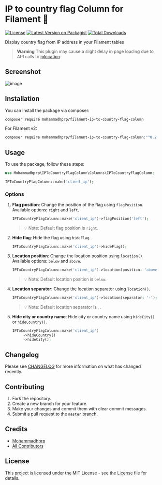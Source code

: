 # IP to country flag Column for Filament 🚩

[![License](https://img.shields.io/github/license/mohammadhprp/filament-ip-to-country-flag-column)](LICENSE)
[![Latest Version on Packagist](https://img.shields.io/packagist/v/mohammadhprp/filament-ip-to-country-flag-column.svg?style=flat-square)](https://packagist.org/packages/mohammadhprp/filament-ip-to-country-flag-column)
[![Total Downloads](https://img.shields.io/packagist/dt/mohammadhprp/filament-ip-to-country-flag-column.svg?style=flat-square)](https://packagist.org/packages/mohammadhprp/filament-ip-to-country-flag-column)

Display country flag from IP address in your Filament tables

> **Warning**
> This plugin may cause a slight delay in page loading due to API calls to [iplocation](https://iplocation.com).

## Screenshot

![image](https://raw.githubusercontent.com/mohammadhprp/filament-ip-to-country-flag-column/master/.github/assets/screenshot.png)

## Installation

You can install the package via composer:

```bash
composer require mohammadhprp/filament-ip-to-country-flag-column
```

For Filament v2:

```bash
composer require mohammadhprp/filament-ip-to-country-flag-column:"^0.2.0"
```

## Usage

To use the package, follow these steps:

```php
use Mohammadhprp\IPToCountryFlagColumn\Columns\IPToCountryFlagColumn;

IPToCountryFlagColumn::make('client_ip');
```

### Options

1. **Flag position**: Change the position of the flag using `flagPosition`. Available options: `right` and `left`.

   ```php
   IPToCountryFlagColumn::make('client_ip')->flagPosition('left');
   ```

   > 💡 Note: Default flag position is `right`.

2. **Hide flag**: Hide the flag using `hideFlag`.

   ```php
   IPToCountryFlagColumn::make('client_ip')->hideFlag();
   ```

3. **Location position**: Change the location position using `location()`. Available options: `below` and `above`.

   ```php
   IPToCountryFlagColumn::make('client_ip')->location(position: 'above');
   ```

   > 💡 Note: Default location position is `below`.

4. **Location separator**: Change the location separator using `location()`.

   ```php
   IPToCountryFlagColumn::make('client_ip')->location(separator: '-');
   ```

   > 💡 Note: Default location separator is `,`.

5. **Hide city or country name**: Hide city or country name using `hideCity()` or `hideCountry()`.

   ```php
   IPToCountryFlagColumn::make('client_ip')
        ->hideCountry()
        ->hideCity();
   ```

## Changelog

Please see [CHANGELOG](CHANGELOG.md) for more information on what has changed recently.

## Contributing

1. Fork the repository.
2. Create a new branch for your feature.
3. Make your changes and commit them with clear commit messages.
4. Submit a pull request to the `master` branch.

## Credits

- [Mohammadhprp](https://github.com/mohammadhprp)
- [All Contributors](https://github.com/mohammadhprp/filament-ip-to-country-flag-column/contributors)

## License

This project is licensed under the MIT License - see the [License](LICENSE) file for details.

